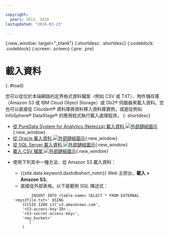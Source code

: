 ```yaml
---

copyright:
  years: 2014, 2018
lastupdated: "2018-03-23"

---
```


<!-- Attribute definitions --> 
{:new_window: target="_blank"}
{:shortdesc: .shortdesc}
{:codeblock: .codeblock}
{:screen: .screen}
{:pre: .pre}

# 載入資料
{: #load}

您可以從位於本端網路的定界格式資料檔案（例如 CSV 或 TXT）、物件儲存庫（Amazon S3 或 IBM Cloud Object Storage）或 Db2® 伺服器來載入資料。您也可以直接從 Cloudant® 資料庫將資料移入資料庫實例，或是從例如 InfoSphere® DataStage® 的應用程式執行載入處理程序。
{: shortdesc}

* [從 PureData System for Analytics (Netezza) 載入資料 ![外部鏈結圖示](../../icons/launch-glyph.svg "外部鏈結圖示")](https://lift.ng.bluemix.net/#docs){:new_window}
* [從 Oracle 載入資料 ![外部鏈結圖示](../../icons/launch-glyph.svg "外部鏈結圖示")](https://lift.ng.bluemix.net/#docs){:new_window}
* [從 SQL Server 載入資料 ![外部鏈結圖示](../../icons/launch-glyph.svg "外部鏈結圖示")](https://lift.ng.bluemix.net/#docs){:new_window}
* [載入 CSV 檔案 ![外部鏈結圖示](../../icons/launch-glyph.svg "外部鏈結圖示")](https://lift.ng.bluemix.net/#docs){:new_window}
<!-- * [Loading data from IBM Cloud Object Storage (formerly SoftLayer Swift) ![External link icon](../../icons/launch-glyph.svg "External link icon")](https://www.ibm.com/support/knowledgecenter/SS6NHC/com.ibm.swg.im.dashdb.doc/learn_how/loaddata_swift.html){:new_window} -->
* 使用下列其中一種方法，從 Amazon S3 載入資料：
    * {{site.data.keyword.dashdbshort_notm}} Web 主控台。**載入 > Amazon S3**。 
    * 直接從外部表格。以下是範例 SQL 陳述式：

    ```
            INSERT INTO <table-name> SELECT * FROM EXTERNAL '<mys3file.txt>' USING
        (CCSID 1208 s3('s3.amazonaws.com', 
        '<S3-access-key-ID>',
        '<S3-secret-access-key>', 
        '<my_bucket>'
           )
        )      
    ```

<!-- [Loading data from Amazon S3 ![External link icon](../../icons/launch-glyph.svg "External link icon")](https://www.ibm.com/support/knowledgecenter/SS6NHC/com.ibm.swg.im.dashdb.doc/learn_how/s3.html){:new_window} -->
